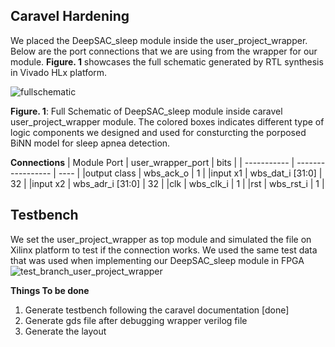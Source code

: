 ## Caravel Hardening 
We placed the DeepSAC_sleep module inside the user_project_wrapper. Below are the port connections that we are using from the wrapper for our module. **Figure. 1** showcases the full schematic generated by RTL synthesis in Vivado HLx platform. 


![fullschematic](https://user-images.githubusercontent.com/48494146/139099032-757f9b27-a923-4f84-979f-778d6994217b.jpg)

**Figure. 1**: Full Schematic of DeepSAC_sleep module inside caravel user_project_wrapper module. The colored boxes indicates different type of logic components we designed and used for consturcting the porposed BiNN model for sleep apnea detection.  

**Connections**
| Module Port | user_wrapper_port | bits |
| ----------- | ----------------- | ---- |
|output class | wbs_ack_o         | 1    |
|input x1     | wbs_dat_i [31:0]  | 32   |
|input x2     | wbs_adr_i [31:0]  | 32   |
|clk          | wbs_clk_i         | 1    |
|rst          | wbs_rst_i         | 1    |

## Testbench
We set the user_project_wrapper as top module and simulated the file on Xilinx platform to test if the connection works. We used the same test data that was used when implementing our DeepSAC_sleep module in FPGA
![test_branch_user_project_wrapper](https://user-images.githubusercontent.com/48494146/138511806-7dfce30e-160a-4a93-97b2-68d3406a6175.PNG)

**Things To be done**
1. Generate testbench following the caravel documentation [done]
2. Generate gds file after debugging wrapper verilog file 
3. Generate the layout 
